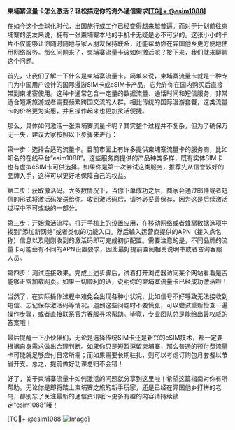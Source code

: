 **柬埔寨流量卡怎么激活？轻松搞定你的海外通信需求[[TG💪+ @esim1088](https://t.me/s/esim1088)]**

在如今这个全球化时代，出国旅行或工作已经变得越来越普遍。而对于计划前往柬埔寨的朋友来说，拥有一张柬埔寨本地的手机卡无疑是必不可少的。这张小小的卡片不仅能够让你随时随地与家人朋友保持联系，还能帮助你在异国他乡更方便地使用网络服务。那么问题来了，柬埔寨流量卡该如何激活呢？接下来，我们就来聊聊这个问题。

首先，让我们了解一下什么是柬埔寨流量卡。简单来说，柬埔寨流量卡就是一种专门为中国用户设计的国际漫游SIM卡或eSIM卡产品，它允许你在国内购买后直接带到柬埔寨使用。这种卡通常包含一定量的数据流量、通话时间和短信服务，非常适合短期旅游或者需要频繁跨国交流的人群。相比传统的国际漫游套餐，这类流量卡的价格更为实惠，并且操作起来也更加灵活便捷。

那么，具体如何激活一张柬埔寨流量卡呢？其实整个过程并不复杂，但为了确保万无一失，建议大家按照以下步骤来进行：

第一步：选择合适的流量卡。目前市面上有许多提供柬埔寨流量卡的服务商，比如知名的在线平台“esim1088”。这些服务商提供的产品种类多样，既有实体SIM卡也有虚拟eSIM卡可供选择。如果你是第一次尝试这类服务，推荐先从信誉较好的品牌入手，这样可以更好地保障自己的权益。

第二步：获取激活码。大多数情况下，当你下单成功之后，商家会通过邮件或者短信的形式将激活码发送给你。收到激活码后，请务必妥善保存，因为这是后续激活过程中不可或缺的一部分。

第三步：开始激活流程。打开手机上的设置应用，在移动网络或者蜂窝数据选项中找到“添加新网络”或者类似的功能入口。然后输入运营商提供的APN（接入点名称）信息以及刚刚收到的激活码即可完成初步配置。需要注意的是，不同品牌的流量卡可能会有不同的APN设置要求，因此最好提前查阅相关说明书或者咨询客服人员。

第四步：测试连接效果。完成上述步骤后，试着打开浏览器访问某个网站看看是否能够正常加载网页。如果一切顺利的话，说明你的柬埔寨流量卡已经成功激活啦！

当然了，在实际操作过程中难免会出现各种小状况，比如信号不好导致无法接收到短信、忘记保存激活码等情况。遇到这些问题时不要慌张，可以尝试重新检查一遍操作步骤，或者直接联系官方客服寻求帮助。毕竟，专业团队总是能给出最权威的答案哦！

最后提醒一下小伙伴们，无论是选择传统SIM卡还是新兴的eSIM技术，都一定要根据自身需求做出合理判断。如果你只是短暂逗留柬埔寨，那么普通的预付费流量卡可能就足够应付日常所需；而如果需要长期驻扎，则可以考虑订购包月套餐以节省开支。总之，提前做好功课总归不会错！

好了，关于柬埔寨流量卡如何激活的问题就分享到这里啦！希望这篇指南对你有所帮助。无论你是即将踏上柬埔寨之旅的新手玩家，还是已经在异国他乡打拼的老鸟，都别忘了关注最新的通信资讯哦～更多有趣的内容请持续锁定“esim1088”哦！

[[TG💪+ @esim1088](https://t.me/s/esim1088) ![Image](https://i.postimg.cc/4NQfJmqS/Snipaste-2025-05-13-00-14-12.png)]